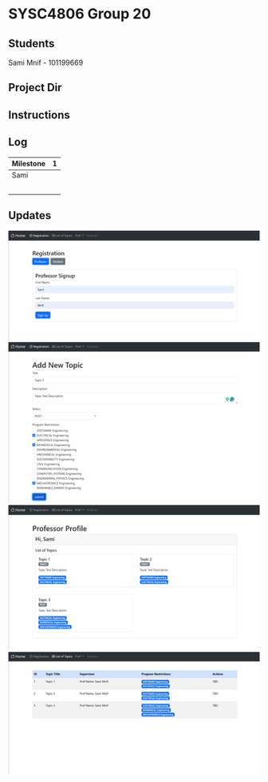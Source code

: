 # SYSC4806 Group 20

## Students
Sami Mnif - 101199669

## Project Dir

## Instructions

## Log
| Milestone | 1   |
|-----------|-----|
| Sami      |     |
|           |     |
|           |     |
|           |     |
|           |     |
|           |     |

## Updates
![Registration](/README_imgs/registration.png)
![New Topic Creation](/README_imgs/newTopic.png)
![Professor profile](/README_imgs/professorProfile.png)
![Topic List](/README_imgs/topicList.png)
